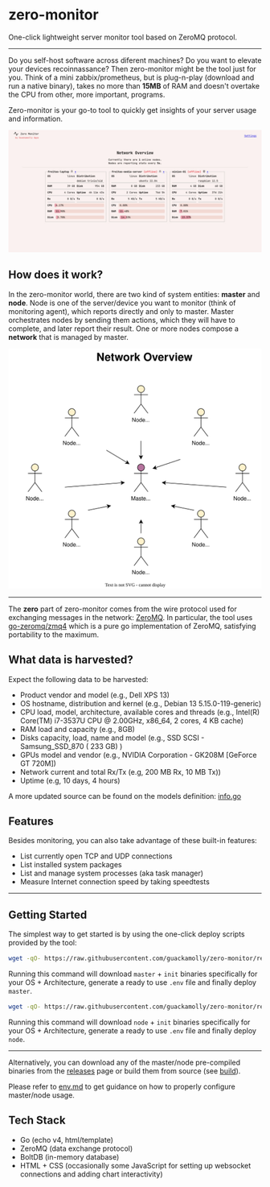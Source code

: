 # zero-monitor

One-click lightweight server monitor tool based on ZeroMQ protocol.

---

Do you self-host software across diferent machines? Do you want to elevate your devices recoinnassance? Then zero-monitor might be the tool just for you.
Think of a mini zabbix/prometheus, but is plug-n-play (download and run a native binary), takes no more than **15MB** of RAM and doesn't overtake the CPU from other, more important, programs.

Zero-monitor is your go-to tool to quickly get insights of your server usage and information.

![screenshot of my own network nodes overview](art/screenshots/network-overview.png)

## How does it work?

In the zero-monitor world, there are two kind of system entities: **master** and **node**. Node is one of the server/device you want to monitor (think of monitoring agent), which reports directly and only to master. Master orchestrates nodes by sending them actions, which they will have to complete, and later report their result. One or more nodes compose a **network** that is managed by master.

![overview of a sample network of nodes](docs/static/network-overview.svg)

---

The **zero** part of zero-monitor comes from the wire protocol used for exchanging messages in the network: [ZeroMQ](https://zeromq.org/). In particular, the tool uses [go-zeromq/zmq4](https://github.com/go-zeromq/zmq4) which is a pure go implementation of ZeroMQ, satisfying portability to the maximum.

## What data is harvested?

Expect the following data to be harvested:

- Product vendor and model (e.g., Dell XPS 13)
- OS hostname, distribution and kernel (e.g., Debian 13 5.15.0-119-generic)
- CPU load, model, architecture, available cores and threads (e.g., Intel(R) Core(TM) i7-3537U CPU @ 2.00GHz, x86_64, 2 cores, 4 KB cache)
- RAM load and capacity (e.g., 8GB)
- Disks capacity, load, name and model (e.g., SSD SCSI - Samsung_SSD_870 ( 233 GB) )
- GPUs model and vendor (e.g., NVIDIA Corporation - GK208M [GeForce GT 720M])
- Network current and total Rx/Tx (e.g, 200 MB Rx, 10 MB Tx))
- Uptime (e.g, 10 days, 4 hours)

A more updated source can be found on the models definition: [info.go](internal/data/models/info.go)

## Features

Besides monitoring, you can also take advantage of these built-in features:

- List currently open TCP and UDP connections
- List installed system packages
- List and manage system processes (aka task manager)
- Measure Internet connection speed by taking speedtests

---

## Getting Started

The simplest way to get started is by using the one-click deploy scripts provided by the tool:

```bash
wget -qO- https://raw.githubusercontent.com/guackamolly/zero-monitor/refs/heads/master/.github/get-master | bash
```

Running this command will download `master` + `init` binaries specifically for your OS + Architecture, generate a ready to use `.env` file and finally deploy `master`.

```bash
wget -qO- https://raw.githubusercontent.com/guackamolly/zero-monitor/refs/heads/master/.github/get-node | bash
```

Running this command will download `node` + `init` binaries specifically for your OS + Architecture, generate a ready to use `.env` file and finally deploy `node`.

---

Alternatively, you can download any of the master/node pre-compiled binaries from the [releases](https://github.com/guackamolly/zero-monitor/releases) page or build them from source (see [build](tools/build)).

Please refer to [env.md](docs/env.md) to get guidance on how to properly configure master/node usage.

## Tech Stack

- Go (echo v4, html/template)
- ZeroMQ (data exchange protocol)
- BoltDB (in-memory database)
- HTML + CSS (occasionally some JavaScript for setting up websocket connections and adding chart interactivity)